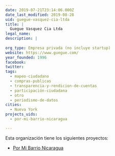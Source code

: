 ```yaml
---
date: 2019-07-21T23:14:06.000Z
date_last_modified: 2019-08-28
uid: guegue-vasquez-cia-ltda
title: |
  Guegue Vasquez Cia Ltda
legal_name: 
description: |
  
org_type: Empresa privada (no incluye startup)
website: https://www.guegue.com/
year_founded: 1996
facebook: 
twitter: 
tags:
  - mapeo-ciudadano
  - compras-publicas
  - transparencia-y-rendicion-de-cuentas
  - participación-ciudadana
  - otro
  - periodismo-de-datos
cities: 
  - Nueva York
projects_uids:
  - por-mi-barrio-nicaragua

---
```


Esta organización tiene los siguientes proyectos:

- [Por Mi Barrio Nicaragua](/proyectos/por-mi-barrio-nicaragua)

